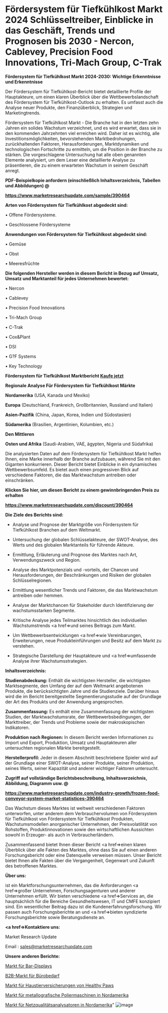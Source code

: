 # Fördersystem für Tiefkühlkost Markt 2024 Schlüsseltreiber, Einblicke in das Geschäft, Trends und Prognosen bis 2030 - Nercon, Cablevey, Precision Food Innovations, Tri-Mach Group, C-Trak

<strong>Fördersystem für Tiefkühlkost Markt 2024-2030: Wichtige Erkenntnisse und Erkenntnisse</strong>

Der Fördersystem für Tiefkühlkost-Bericht bietet detaillierte Profile der Hauptakteure, um einen klaren Überblick über die Wettbewerbslandschaft des Fördersystem für Tiefkühlkost-Outlook zu erhalten. Es umfasst auch die Analyse neuer Produkte, den Finanzüberblick, Strategien und Marketingtrends.

Fördersystem für Tiefkühlkost Markt - Die Branche hat in den letzten zehn Jahren ein solides Wachstum verzeichnet, und es wird erwartet, dass sie in den kommenden Jahrzehnten viel erreichen wird. Daher ist es wichtig, alle Investitionsmöglichkeiten, bevorstehenden Marktbedrohungen, zurückhaltenden Faktoren, Herausforderungen, Marktdynamiken und technologischen Fortschritte zu ermitteln, um die Position in der Branche zu stärken. Die vorgeschlagene Untersuchung hat alle oben genannten Elemente analysiert, um dem Leser eine detaillierte Analyse zu präsentieren, die zu einem erwarteten Wachstum in seinem Geschäft anregt.



<strong><b>PDF-Beispielkopie anfordern (einschließlich Inhaltsverzeichnis, Tabellen und Abbildungen) @ </b></strong>

<strong><a href=https://www.marketresearchupdate.com/sample/390464>

<strong>https://www.marketresearchupdate.com/sample/390464</u></a></strong></strong>



<strong>Arten von Fördersystem für Tiefkühlkost abgedeckt sind:</strong>

• Offene Fördersysteme.

• Geschlossene Fördersysteme



<strong>Anwendungen von Fördersystem für Tiefkühlkost abgedeckt sind:</strong>

• Gemüse

• Obst

• Meeresfrüchte



<strong>Die folgenden Hersteller werden in diesem Bericht in Bezug auf Umsatz, Umsatz und Marktanteil für jedes Unternehmen bewertet:</strong>

• Nercon

• Cablevey

• Precision Food Innovations

• Tri-Mach Group

• C-Trak

• Cox&Plant

• DSI

• G?F Systems

• Key Technology



<strong>Fördersystem für Tiefkühlkost Marktbericht <a href=https://www.marketresearchupdate.com/buynow/390464>Kaufe jetzt</a></strong>



<strong>Regionale Analyse Für Fördersystem für Tiefkühlkost Märkte</strong>



<strong>Nordamerika</strong> (USA, Kanada und Mexiko)



<strong>Europa</strong> (Deutschland, Frankreich, Großbritannien, Russland und Italien)



<strong>Asien-Pazifik</strong> (China, Japan, Korea, Indien und Südostasien)



<strong>Südamerika</strong> (Brasilien, Argentinien, Kolumbien, etc.)



<strong>Den Mittleren</strong> 

<strong>Osten und Afrika</strong> (Saudi-Arabien, VAE, ägypten, Nigeria und Südafrika)

Die analysierten Daten auf dem Fördersystem für Tiefkühlkost Markt helfen Ihnen, eine Marke innerhalb der Branche aufzubauen, während Sie mit den Giganten konkurrieren. Dieser Bericht bietet Einblicke in ein dynamisches Wettbewerbsumfeld. Es bietet auch einen progressiven Blick auf verschiedene Faktoren, die das Marktwachstum antreiben oder einschränken.



<strong>Klicken Sie hier, um diesen Bericht zu einem gewinnbringenden Preis zu erhalten
</strong>

<strong><a href=https://www.marketresearchupdate.com/discount/390464>https://www.marketresearchupdate.com/discount/390464</b></u></strong></a>



<strong>Die Ziele des Berichts sind:</strong>

- Analyse und Prognose der Marktgröße von Fördersystem für Tiefkühlkost Branchen auf dem Weltmarkt.

- Untersuchung der globalen Schlüsselakteure, der SWOT-Analyse, des Werts und des globalen Marktanteils für führende Akteure.

- Ermittlung, Erläuterung und Prognose des Marktes nach Art, Verwendungszweck und Region.

- Analyse des Marktpotenzials und -vorteils, der Chancen und Herausforderungen, der Beschränkungen und Risiken der globalen Schlüsselregionen.

- Ermittlung wesentlicher Trends und Faktoren, die das Marktwachstum antreiben oder hemmen.

- Analyse der Marktchancen für Stakeholder durch Identifizierung der wachstumsstarken Segmente.

- Kritische Analyse jedes Teilmarktes hinsichtlich des individuellen Wachstumstrends <a href=>und</a> seines Beitrags zum Markt.

- Um Wettbewerbsentwicklungen <a href=>wie</a> Vereinbarungen, Erweiterungen, neue Produkteinführungen und Besitz auf dem Markt zu verstehen.

- Strategische Darstellung der Hauptakteure und <a href=>umfas</a>sende Analyse ihrer Wachstumsstrategien.



<strong>Inhaltsverzeichnis:</strong>



<strong>Studienabdeckung:</strong> Enthält die wichtigsten Hersteller, die wichtigsten Marktsegmente, den Umfang der auf dem Weltmarkt angebotenen Produkte, die berücksichtigten Jahre und die Studienziele. Darüber hinaus wird die im Bericht bereitgestellte Segmentierungsstudie auf der Grundlage der Art des Produkts und der Anwendung angesprochen.



<strong>Zusammenfassung:</strong> Es enthält eine Zusammenfassung der wichtigsten Studien, der Marktwachstumsrate, der Wettbewerbsbedingungen, der Markttreiber, der Trends und Probleme sowie der makroskopischen Indikatoren.



<strong>Produktion nach Regionen:</strong> In diesem Bericht werden Informationen zu Import und Export, Produktion, Umsatz und Hauptakteuren aller untersuchten regionalen Märkte bereitgestellt.



<strong>Herstellerprofil:</strong> Jeder in diesem Abschnitt beschriebene Spieler wird auf der Grundlage einer SWOT-Analyse, seiner Produkte, seiner Produktion, seines Werts, seiner Kapazität und anderer wichtiger Faktoren untersucht.



<strong><b>Zugriff auf vollständige Berichtsbeschreibung, Inhaltsverzeichnis, Abbildung, Diagramm usw. @ </b></strong>

<strong><a href=https://www.marketresearchupdate.com/industry-growth/frozen-food-conveyor-system-market-statistices-390464>https://www.marketresearchupdate.com/industry-growth/frozen-food-conveyor-system-market-statistices-390464</a></strong>

Das Wachstum dieses Marktes ist weltweit verschiedenen Faktoren unterworfen, unter anderem dem Verbrauchervolumen von Fördersystem für Tiefkühlkost von Fördersystem für Tiefkühlkost Produkten, Wachstumsmodellen anorganischer Unternehmen, der Preisvolatilität von Rohstoffen, Produktinnovationen sowie den wirtschaftlichen Aussichten sowohl in Erzeuger- als auch in Verbraucherländern.

Zusammenfassend bietet Ihnen dieser Bericht <a href=>einen</a> klaren Überblick über alle Fakten des Marktes, ohne dass Sie auf einen anderen Forschungsbericht oder eine Datenquelle verweisen müssen. Unser Bericht bietet Ihnen alle Fakten über die Vergangenheit, Gegenwart und Zukunft des betroffenen Marktes.



<strong>Über uns:</strong>

 ist ein Marktforschungsunternehmen, das die Anforderungen <a href=>großer</a> Unternehmen, Forschungsagenturen und anderer Unternehmen erfüllt. Wir bieten verschiedene <a href=>Services</a> an, die hauptsächlich für die Bereiche Gesundheitswesen, IT und CMFE konzipiert sind. Ein wesentlicher Beitrag dazu ist die Kundenerfahrungsforschung. Wir passen auch Forschungsberichte an und <a href=>bieten</a> syndizierte Forschungsberichte sowie Beratungsdienste an.



<strong><a href=>Kontaktiere uns:</a></strong>

Market Research Update

Email : sales@marketresearchupdate.com



<strong>Unsere anderen Berichte:</strong>

<a href=https://www.linkedin.com/pulse/bar-type-display-market-expects-see-significant-growth>Markt für Bar-Displays</a>

<a href=https://www.linkedin.com/pulse/office-stationery-supplies-b2b-market>B2B-Markt für Bürobedarf</a>

<a href=https://www.linkedin.com/pulse/healthy-paws-pet-insurance-market-research>Markt für Haustierversicherungen von Healthy Paws</a>

<a href=https://www.linkedin.com/pulse/north-america-metallographic-polishing-machine-market>Markt für metallografische Poliermaschinen in Nordamerika</a>

<a href=https://www.linkedin.com/pulse/north-america-power-quality-analyzer-market>Markt für Netzqualitätsanalysatoren in Nordamerika</a>"
![image](https://github.com/Gayatrikarjule/Market-Analysis-361/assets/97346546/e5b2bb43-af5b-4d92-9301-9369369b11f6)
